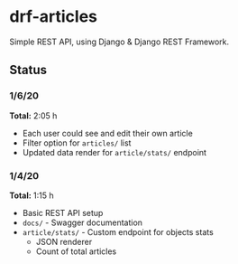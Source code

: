 # drf-articles

Simple REST API, using Django & Django REST Framework.

## Status

### 1/6/20

**Total:** 2:05 h

* Each user could see and edit their own article
* Filter option for `articles/` list
* Updated data render for `article/stats/` endpoint

### 1/4/20

**Total:** 1:15 h

* Basic REST API setup
* `docs/` - Swagger documentation
* `article/stats/` - Custom endpoint for objects stats
    * JSON renderer
    * Count of total articles